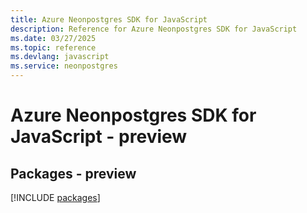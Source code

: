 ```yaml
---
title: Azure Neonpostgres SDK for JavaScript
description: Reference for Azure Neonpostgres SDK for JavaScript
ms.date: 03/27/2025
ms.topic: reference
ms.devlang: javascript
ms.service: neonpostgres
---
```

# Azure Neonpostgres SDK for JavaScript - preview
## Packages - preview
[!INCLUDE [packages](neonpostgres-index.md)]